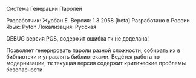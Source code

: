 Система Генерации Паролей


Разработчик: Журбан Е.
Версия: 1.3.2058 [beta]
Разработано в России
Язык: Pyton
Локализация: Русская

DEBUG версия PGS, содержит ошибка тк не доделана!

Позволяет генерировать пароли разной сложности, собирать их в библиотеки и управлять библиотеками. Ведётся работа по модернизации, тк текущая версия содержит критические проблемы безопасности
